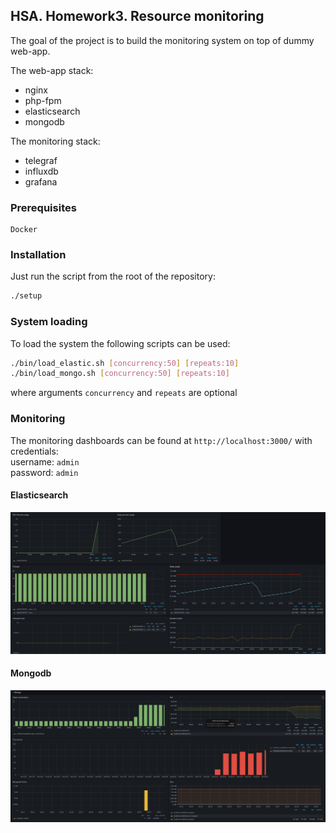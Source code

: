## HSA. Homework3. Resource monitoring

The goal of the project is to build the monitoring system on top
of dummy web-app.

The web-app stack:
* nginx
* php-fpm
* elasticsearch
* mongodb

The monitoring stack:
* telegraf
* influxdb
* grafana

### Prerequisites
```
Docker
```

### Installation
Just run the script from the root of the repository:
```bash
./setup
```

### System loading
To load the system the following scripts can be used:
```bash
./bin/load_elastic.sh [concurrency:50] [repeats:10]
./bin/load_mongo.sh [concurrency:50] [repeats:10]
```
where arguments `concurrency` and `repeats` are optional

### Monitoring
The monitoring dashboards can be found at `http://localhost:3000/`
with credentials:  
username: `admin`  
password: `admin`

#### Elasticsearch
![](assets/elastic-load.png)

#### Mongodb
![](assets/mongo-load.png)
